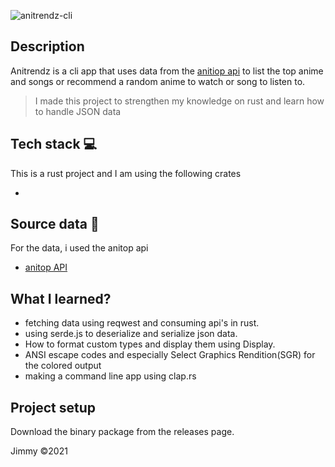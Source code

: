 ![anitrendz-cli](https://socialify.git.ci/jim4067/anitrendz-cli/image?description=1&font=Raleway&language=1&owner=1&pattern=Plus&stargazers=1&theme=Dark)

## Description

Anitrendz is a cli app that uses data from the [anitiop api](https://anitop.vercel.app/) to list the top anime and songs or recommend a random anime to watch or song to listen to.

> I made this project to strengthen my knowledge on rust and learn how to handle JSON data

## Tech stack 💻

This is a rust project and I am using the following crates

-

## Source data 📝

For the data, i used the anitop api

-   [anitop API](https://anitop.vercel.app/)

## What I learned?

-   fetching data using reqwest and consuming api's in rust.
-   using serde.js to deserialize and serialize json data.
-   How to format custom types and display them using Display.
-   ANSI escape codes and especially Select Graphics Rendition(SGR) for the colored output
-   making a command line app using clap.rs

## Project setup

Download the binary package from the releases page.

Jimmy ©2021
